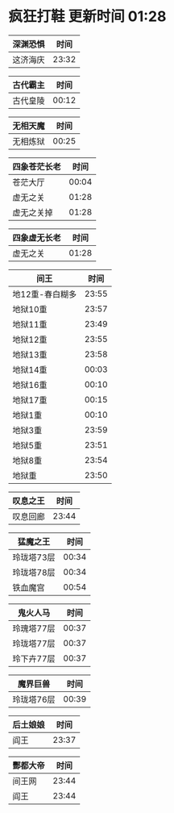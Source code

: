 # 疯狂打鞋 更新时间 01:28

| 深渊恐惧   | 时间    |
|--------|-------|
| 这济海庆 | 23:32 |

| 古代霸主   | 时间    |
|--------|-------|
| 古代皇陵 | 00:12 |

| 无相天魔   | 时间    |
|--------|-------|
| 无相炼狱 | 00:25 |

| 四象苍茫长老   | 时间    |
|--------|-------|
| 苍茫大厅 | 00:04 |
| 虚无之关 | 01:28 |
| 虚无之关掉 | 01:28 |

| 四象虚无长老   | 时间    |
|--------|-------|
| 虚无之关 | 01:28 |

| 间王   | 时间    |
|--------|-------|
| 地12重-春白糊多 | 23:55 |
| 地狱10重 | 23:57 |
| 地狱11重 | 23:49 |
| 地狱12重 | 23:55 |
| 地狱13重 | 23:58 |
| 地狱14重 | 00:03 |
| 地狱16重 | 00:10 |
| 地狱17重 | 00:15 |
| 地狱1重 | 00:10 |
| 地狱3重 | 23:59 |
| 地狱5重 | 23:51 |
| 地狱8重 | 23:54 |
| 地狱重 | 23:50 |

| 叹息之王   | 时间    |
|--------|-------|
| 叹息回廊 | 23:44 |

| 猛魔之王   | 时间    |
|--------|-------|
| 玲珑塔73层 | 00:34 |
| 玲珑塔78层 | 00:34 |
| 铁血魔宫 | 00:54 |

| 鬼火人马   | 时间    |
|--------|-------|
| 玲瑰塔77层 | 00:37 |
| 玲珑塔77层 | 00:37 |
| 玲下卉77层 | 00:37 |

| 魔界巨兽   | 时间    |
|--------|-------|
| 玲珑塔76层 | 00:39 |

| 后土娘娘   | 时间    |
|--------|-------|
| 阎王 | 23:37 |

| 酆都大帝   | 时间    |
|--------|-------|
| 间王网 | 23:44 |
| 阎王 | 23:44 |